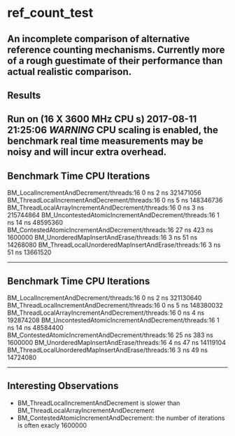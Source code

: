 # ref_count_test
An incomplete comparison of alternative reference counting mechanisms. Currently more of a rough guestimate of their performance than actual realistic comparison.
-----
## Results

Run on (16 X 3600 MHz CPU s)
2017-08-11 21:25:06
***WARNING*** CPU scaling is enabled, the benchmark real time measurements may be noisy and will incur extra overhead.
--------------------------------------------------------------------------------------------
Benchmark                                                     Time           CPU Iterations
--------------------------------------------------------------------------------------------
BM_LocalIncrementAndDecrement/threads:16                      0 ns          2 ns  321471056
BM_ThreadLocalIncrementAndDecrement/threads:16                0 ns          5 ns  148346736
BM_ThreadLocalArrayIncrementAndDecrement/threads:16           0 ns          3 ns  215744864
BM_UncontestedAtomicIncrementAndDecrement/threads:16          1 ns         14 ns   48595360
BM_ContestedAtomicIncrementAndDecrement/threads:16           27 ns        423 ns    1600000
BM_UnorderedMapInsertAndErase/threads:16                      3 ns         51 ns   14268080
BM_ThreadLocalUnorderedMapInsertAndErase/threads:16           3 ns         51 ns   13661520

--------------------------------------------------------------------------------------------
Benchmark                                                     Time           CPU Iterations
--------------------------------------------------------------------------------------------
BM_LocalIncrementAndDecrement/threads:16                      0 ns          2 ns  321130640
BM_ThreadLocalIncrementAndDecrement/threads:16                0 ns          5 ns  148380032
BM_ThreadLocalArrayIncrementAndDecrement/threads:16           0 ns          4 ns  192874208
BM_UncontestedAtomicIncrementAndDecrement/threads:16          1 ns         14 ns   48584400
BM_ContestedAtomicIncrementAndDecrement/threads:16           25 ns        383 ns    1600000
BM_UnorderedMapInsertAndErase/threads:16                      4 ns         47 ns   14119104
BM_ThreadLocalUnorderedMapInsertAndErase/threads:16           3 ns         49 ns   14724080

----

## Interesting Observations

* BM_ThreadLocalIncrementAndDecrement is slower than BM_ThreadLocalArrayIncrementAndDecrement
* BM_ContestedAtomicIncrementAndDecrement: the number of iterations is often exacly 1600000
